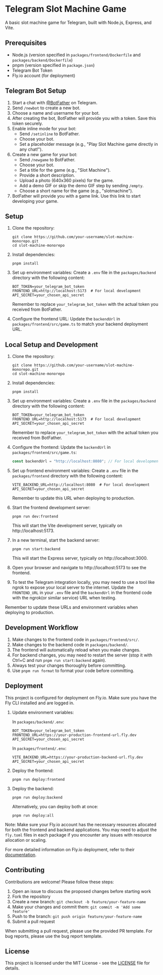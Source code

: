 # Telegram Slot Machine Game

A basic slot machine game for Telegram, built with Node.js, Express, and Vite.

## Prerequisites

- Node.js (version specified in `packages/frontend/Dockerfile` and `packages/backend/Dockerfile`)
- pnpm (version specified in `package.json`)
- Telegram Bot Token
- Fly.io account (for deployment)

## Telegram Bot Setup

1. Start a chat with [@BotFather](https://t.me/BotFather) on Telegram.
2. Send `/newbot` to create a new bot.
3. Choose a name and username for your bot.
4. After creating the bot, BotFather will provide you with a token. Save this token securely.
5. Enable inline mode for your bot:
   - Send `/setinline` to BotFather.
   - Choose your bot.
   - Set a placeholder message (e.g., "Play Slot Machine game directly in any chat!").
6. Create a new game for your bot:
   - Send `/newgame` to BotFather.
   - Choose your bot.
   - Set a title for the game (e.g., "Slot Machine").
   - Provide a short description.
   - Upload a photo (640x360 pixels) for the game.
   - Add a demo GIF or skip the demo GIF step by sending `/empty`.
   - Choose a short name for the game (e.g., "slotmachine").
7. BotFather will provide you with a game link. Use this link to start developing your game.

## Setup

1. Clone the repository:

   ```
   git clone https://github.com/your-username/slot-machine-monorepo.git
   cd slot-machine-monorepo
   ```

2. Install dependencies:

   ```
   pnpm install
   ```

3. Set up environment variables:
   Create a `.env` file in the `packages/backend` directory with the following content:

   ```
   BOT_TOKEN=your_telegram_bot_token
   FRONTEND_URL=http://localhost:5173  # For local development
   API_SECRET=your_chosen_api_secret
   ```

   Remember to replace `your_telegram_bot_token` with the actual token you received from BotFather.

4. Configure the frontend URL:
   Update the `backendUrl` in `packages/frontend/src/game.ts` to match your backend deployment URL.

## Local Setup and Development

1. Clone the repository:

   ```
   git clone https://github.com/your-username/slot-machine-monorepo.git
   cd slot-machine-monorepo
   ```

2. Install dependencies:

   ```
   pnpm install
   ```

3. Set up environment variables:
   Create a `.env` file in the `packages/backend` directory with the following content:

   ```
   BOT_TOKEN=your_telegram_bot_token
   FRONTEND_URL=http://localhost:5173  # For local development
   API_SECRET=your_chosen_api_secret
   ```

   Remember to replace `your_telegram_bot_token` with the actual token you received from BotFather.

4. Configure the frontend:
   Update the `backendUrl` in `packages/frontend/src/game.ts`:

   ```typescript
   const backendUrl = "http://localhost:8080"; // For local development
   ```

5. Set up frontend environment variables:
   Create a `.env` file in the `packages/frontend` directory with the following content:

   ```
   VITE_BACKEND_URL=http://localhost:8080  # For local development
   API_SECRET=your_chosen_api_secret
   ```

   Remember to update this URL when deploying to production.

6. Start the frontend development server:

   ```
   pnpm run dev:frontend
   ```

   This will start the Vite development server, typically on http://localhost:5173.

7. In a new terminal, start the backend server:

   ```
   pnpm run start:backend
   ```

   This will start the Express server, typically on http://localhost:3000.

8. Open your browser and navigate to http://localhost:5173 to see the frontend.

9. To test the Telegram integration locally, you may need to use a tool like ngrok to expose your local server to the internet. Update the `FRONTEND_URL` in your `.env` file and the `backendUrl` in the frontend code with the ngrok(or similar service) URL when testing.

Remember to update these URLs and environment variables when deploying to production.

## Development Workflow

1. Make changes to the frontend code in `packages/frontend/src/`.
2. Make changes to the backend code in `packages/backend/`.
3. The frontend will automatically reload when you make changes.
4. For backend changes, you may need to restart the server (stop it with Ctrl+C and run `pnpm run start:backend` again).
5. Always test your changes thoroughly before committing.
6. Use `pnpm run format` to format your code before committing.

## Deployment

This project is configured for deployment on Fly.io. Make sure you have the Fly CLI installed and are logged in.

1. Update environment variables:

   In `packages/backend/.env`:

   ```
   BOT_TOKEN=your_telegram_bot_token
   FRONTEND_URL=https://your-production-frontend-url.fly.dev
   API_SECRET=your_chosen_api_secret
   ```

   In `packages/frontend/.env`:

   ```
   VITE_BACKEND_URL=https://your-production-backend-url.fly.dev
   API_SECRET=your_chosen_api_secret
   ```

2. Deploy the frontend:

   ```
   pnpm run deploy:frontend
   ```

3. Deploy the backend:

   ```
   pnpm run deploy:backend
   ```

   Alternatively, you can deploy both at once:

   ```
   pnpm run deploy:all
   ```

Note: Make sure your Fly.io account has the necessary resources allocated for both the frontend and backend applications. You may need to adjust the `fly.toml` files in each package if you encounter any issues with resource allocation or scaling.

For more detailed information on Fly.io deployment, refer to their [documentation](https://fly.io/docs/languages-and-frameworks/).

## Contributing

Contributions are welcome! Please follow these steps:

1. Open an issue to discuss the proposed changes before starting work
2. Fork the repository
3. Create a new branch: `git checkout -b feature/your-feature-name`
4. Make your changes and commit them: `git commit -m 'Add some feature'`
5. Push to the branch: `git push origin feature/your-feature-name`
6. Submit a pull request

When submitting a pull request, please use the provided PR template. For bug reports, please use the bug report template.

## License

This project is licensed under the MIT License - see the [LICENSE](LICENSE) file for details.
